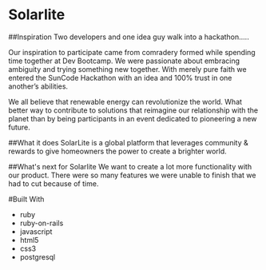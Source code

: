 # Solarlite

##Inspiration
Two developers and one idea guy walk into a hackathon…..

Our inspiration to participate came from comradery formed while spending time together at Dev Bootcamp. We were passionate about embracing ambiguity and trying something new together. With merely pure faith we entered the SunCode Hackathon with an idea and 100% trust in one another’s abilities.

We all believe that renewable energy can revolutionize the world. What better way to contribute to solutions that reimagine our relationship with the planet than by being participants in an event dedicated to pioneering a new future.

##What it does
SolarLite is a global platform that leverages community & rewards to give homeowners the power to create a brighter world.

##What's next for Solarlite
We want to create a lot more functionality with our product. There were so many features we were unable to finish that we had to cut because of time.

#Built With
* ruby
* ruby-on-rails
* javascript
* html5
* css3
* postgresql
